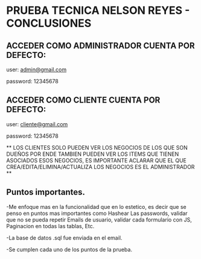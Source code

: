# PRUEBA TECNICA NELSON REYES - CONCLUSIONES

## ACCEDER COMO ADMINISTRADOR CUENTA POR DEFECTO:

user: admin@gmail.com

password: 12345678

## ACCEDER COMO CLIENTE CUENTA POR DEFECTO:

user: cliente@gmail.com

password: 12345678

** LOS CLIENTES SOLO PUEDEN VER LOS NEGOCIOS DE LOS QUE SON DUEÑOS POR ENDE TAMBIEN PUEDEN VER LOS ITEMS QUE TIENEN ASOCIADOS ESOS NEGOCIOS, ES IMPORTANTE ACLARAR QUE EL QUE CREA/EDITA/ELIMINA/ACTUALIZA LOS NEGOCIOS ES EL ADMINISTRADOR **

## Puntos importantes.

-Me enfoque mas en la funcionalidad que en lo estetico, es decir que se penso en puntos mas importantes como Hashear Las passwords, validar que no se pueda repetir Emails de usuario, validar cada formulario con JS, Paginacion en todas las tablas, Etc.

-La base de datos .sql fue enviada en el email.

-Se cumplen cada uno de los puntos de la prueba.
